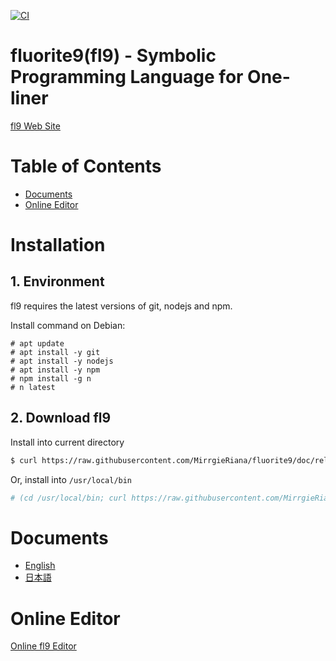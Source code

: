 
[![CI](https://github.com/MirrgieRiana/fluorite9/actions/workflows/ci.yml/badge.svg?branch=main&event=push)](https://github.com/MirrgieRiana/fluorite9/actions/workflows/ci.yml)

# fluorite9(fl9) - Symbolic Programming Language for One-liner

[fl9 Web Site](https://mirrgieriana.github.io/fluorite9/)

# Table of Contents

<!-- START doctoc generated TOC please keep comment here to allow auto update -->
<!-- DON'T EDIT THIS SECTION, INSTEAD RE-RUN doctoc TO UPDATE -->

- [Documents](#documents)
- [Online Editor](#online-editor)

<!-- END doctoc generated TOC please keep comment here to allow auto update -->

# Installation

## 1. Environment

fl9 requires the latest versions of git, nodejs and npm.

Install command on Debian:

```
# apt update
# apt install -y git
# apt install -y nodejs
# apt install -y npm
# npm install -g n
# n latest
```

## 2. Download fl9

Install into current directory

```bash
$ curl https://raw.githubusercontent.com/MirrgieRiana/fluorite9/doc/release/download.sh | bash
```

Or, install into `/usr/local/bin`

```bash
# (cd /usr/local/bin; curl https://raw.githubusercontent.com/MirrgieRiana/fluorite9/doc/release/download.sh | bash)
```

# Documents

- [English](document.en.md)
- [日本語](document.ja.md)

# Online Editor

[Online fl9 Editor](release/editor.html)
